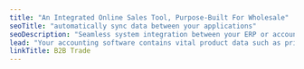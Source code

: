 ```yaml
---
title: "An Integrated Online Sales Tool, Purpose-Built For Wholesale"
seoTitle: "automatically sync data between your applications"
seoDescription: "Seamless system integration between your ERP or accounting system and your e-commerce website or B2B trade store. Integrate Sage, SAP, iSync or SYSPRO with Shopify, Magento, WooCommerce, B2B and Parcelninja."
lead: "Your accounting software contains vital product data such as pricing and stock levels. Present this information to your wholesale customers with our B2B Trade Store, enabling them to place orders directly into their account with just a few clicks."
linkTitle: B2B Trade
---
```

